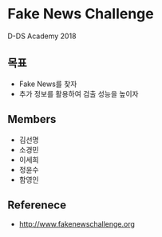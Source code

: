 # Fake News Challenge

D-DS Academy 2018

## 목표
- Fake News를 찾자
- 추가 정보를 활용하여 검출 성능을 높이자

## Members
- 김선명
- 소경민
- 이세희
- 정윤수
- 함영인

## Referenece
- http://www.fakenewschallenge.org
